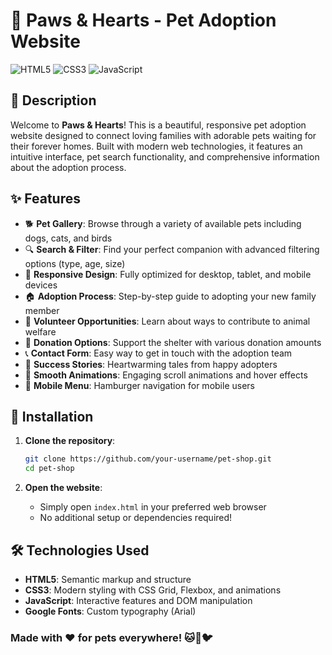 # 🐾 Paws & Hearts - Pet Adoption Website

![HTML5](https://img.shields.io/badge/HTML5-E34F26?style=for-the-badge&logo=html5&logoColor=white)
![CSS3](https://img.shields.io/badge/CSS3-1572B6?style=for-the-badge&logo=css3&logoColor=white)
![JavaScript](https://img.shields.io/badge/JavaScript-F7DF1E?style=for-the-badge&logo=javascript&logoColor=black)

## 📖 Description

Welcome to **Paws & Hearts**! This is a beautiful, responsive pet adoption website designed to connect loving families with adorable pets waiting for their forever homes. Built with modern web technologies, it features an intuitive interface, pet search functionality, and comprehensive information about the adoption process.

## ✨ Features

- 🐕 **Pet Gallery**: Browse through a variety of available pets including dogs, cats, and birds
- 🔍 **Search & Filter**: Find your perfect companion with advanced filtering options (type, age, size)
- 📱 **Responsive Design**: Fully optimized for desktop, tablet, and mobile devices
- 🏠 **Adoption Process**: Step-by-step guide to adopting your new family member
- 🤝 **Volunteer Opportunities**: Learn about ways to contribute to animal welfare
- 💝 **Donation Options**: Support the shelter with various donation amounts
- 📞 **Contact Form**: Easy way to get in touch with the adoption team
- 📖 **Success Stories**: Heartwarming tales from happy adopters
- 🎨 **Smooth Animations**: Engaging scroll animations and hover effects
- 📱 **Mobile Menu**: Hamburger navigation for mobile users

## 🚀 Installation

1. **Clone the repository**:
   ```bash
   git clone https://github.com/your-username/pet-shop.git
   cd pet-shop
   ```

2. **Open the website**:
   - Simply open `index.html` in your preferred web browser
   - No additional setup or dependencies required!


## 🛠️ Technologies Used

- **HTML5**: Semantic markup and structure
- **CSS3**: Modern styling with CSS Grid, Flexbox, and animations
- **JavaScript**: Interactive features and DOM manipulation
- **Google Fonts**: Custom typography (Arial)


### Made with ❤️ for pets everywhere! 🐱🐶🐦

